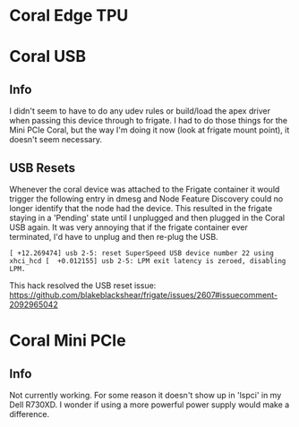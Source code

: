 # Coral Edge TPU

# Coral USB

## Info

I didn't seem to have to do any udev rules or build/load the apex driver when passing this device through to
frigate. I had to do those things for the Mini PCIe Coral, but the way I'm doing it now (look at frigate mount
point), it doesn't seem necessary.

## USB Resets

Whenever the coral device was attached to the Frigate container it would trigger the following entry in dmesg
and Node Feature Discovery could no longer identify that the node had the device. This resulted in the frigate
staying in a 'Pending' state until I unplugged and then plugged in the Coral USB again. It was very annoying
that if the frigate container ever terminated, I'd have to unplug and then re-plug the USB.

`
[ +12.269474] usb 2-5: reset SuperSpeed USB device number 22 using xhci_hcd
[  +0.012155] usb 2-5: LPM exit latency is zeroed, disabling LPM.
`

This hack resolved the USB reset issue: https://github.com/blakeblackshear/frigate/issues/2607#issuecomment-2092965042

# Coral Mini PCIe

## Info

Not currently working. For some reason it doesn't show up in 'lspci' in my Dell R730XD. I wonder if using a more
powerful power supply would make a difference.